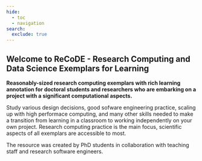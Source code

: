 ```yaml
---
hide:
  - toc
  - navigation
search:
  exclude: true
---
```


## Welcome to ReCoDE - Research Computing and Data Science Exemplars for Learning

**Reasonably-sized research computing exemplars with rich learning annotation for doctoral students and researchers who are embarking on a project with a significant computational aspects.**

Study various design decisions, good sofware engineering practice, scaling up with high performace computing, and many other skills needed to make a transition from learning in a classroom to working independently on your own project. Research computing practice is the main focus, scientific aspects of all exemplars are accessible to most.

The resource was created by PhD students in collaboration with teaching staff and research software engineers. 


